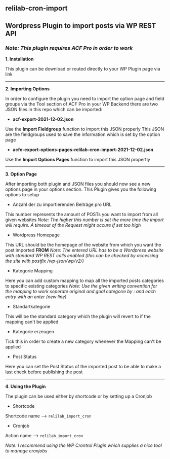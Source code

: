 ## relilab-cron-import
## Wordpress Plugin to import posts via WP REST API
### **_Note: This plugin requires ACF Pro in order to work_**

**1. Installation**

This plugin can be download or routed directly to your WP Plugin page via link

***

**2. Importing Options**

In order to configure the plugin you need to import the option page and field groups via the Tool section of ACF Pro in your WP Backend
there are two JSON files in this repo which can be imported:

* **acf-export-2021-12-02.json**

Use the **Import Fieldgroup** function to import this JSON properly
This JSON are the fieldgroups used to save the information which is set by the option page

* **acfe-export-options-pages-relilab-cron-import-2021-12-02.json**

Use the **Import Options Pages** function to import this JSON propertly

***

**3. Option Page**

After importing both plugin and JSON files you should now see a new options page in your options section.
This Plugin gives you the following options to setup

* Anzahl der zu importierenden Beiträge pro URL

This number represents the amount of POSTs you want to import from all given websites
_Note: The higher this number is set the more time the import will require. 
A timeout of the Request might occure if set too high_

* Wordpress Homepage

This URL should be the homepage of the website from which you want the post imported **FROM**
_Note: The entered URL has to be a Wordpress website with standard WP REST calls enabled (this can be checked by accessing the site with postfix /wp-json/wp/v2/)_

* Kategorie Mapping

Here you can add custom mapping to map all the imported posts categories to specific existing categories
_Note: Use the given writing convention for the mapping to work seperate original and goal categorie by : and each entry with an enter (new line)_

* Standartkategorie

This will be the standard category which the plugin will revert to if the mapping can't be applied

* Kategorie erzeugen

Tick this in order to create a new category whenever the Mapping can't be applied

* Post Status

Here you can set the Post Status of the imported post to be able to make a last check before publishing the post

***

**4. Using the Plugin**

The plugin can be used either by shortcode or by setting up a Cronjob

* Shortcode

Shortcode name --> `relilab_import_cron`
* Cronjob

Action name --> `relilab_import_cron`

_Note: I recommend using the WP Crontrol Plugin which supplies a nice tool to manage cronjobs_

